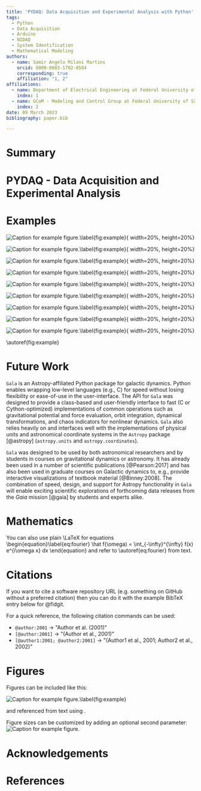 ```yaml
---
title: 'PYDAQ: Data Acquisition and Experimental Analysis with Python'
tags:
  - Python
  - Data Acquisition
  - Arduino
  - NIDAQ
  - System Identification
  - Mathematical Modeling
authors:
  - name: Samir Angelo Milani Martins
    orcid: 0000-0003-1702-8504
    corresponding: true
    affiliation: "1, 2"
affiliations:
  - name: Department of Electrical Engineering at Federal University of São João del-Rei, Brazil.
    index: 1
  - name: GCoM - Modeling and Control Group at Federal University of São João del-Rei, Brazil.
    index: 2
date: 09 March 2023
bibliography: paper.bib

---
```


# Summary

# PYDAQ - Data Acquisition and Experimental Analysis

# Examples



![Caption for example figure.\label{fig:example}](../docs/img/get_data_arduino.png){ width=20%, height=20%}

![Caption for example figure.\label{fig:example}](../docs/img/get_data_nidaq.png){ width=20%, height=20%}

![Caption for example figure.\label{fig:example}](../docs/img/send_data_nidaq_gui.png){ width=20%, height=20%}

![Caption for example figure.\label{fig:example}](../docs/img/send_data_arduino_gui.png){ width=20%, height=20%}


![Caption for example figure.\label{fig:example}](../docs/img/sending_data_arduino.png){ width=20%, height=20%}

![Caption for example figure.\label{fig:example}](../docs/img/step_response_arduino.png){ width=20%, height=20%}

![Caption for example figure.\label{fig:example}](../docs/img/step_response_nidaq_gui.png){ width=20%, height=20%}

![Caption for example figure.\label{fig:example}](../docs/img/step_response_arduino_gui.png){ width=20%, height=20%}

![Caption for example figure.\label{fig:example}](../docs/img/data.png){ width=20%, height=20%}

\autoref{fig:example}

# Future Work

`Gala` is an Astropy-affiliated Python package for galactic dynamics. Python
enables wrapping low-level languages (e.g., C) for speed without losing
flexibility or ease-of-use in the user-interface. The API for `Gala` was
designed to provide a class-based and user-friendly interface to fast (C or
Cython-optimized) implementations of common operations such as gravitational
potential and force evaluation, orbit integration, dynamical transformations,
and chaos indicators for nonlinear dynamics. `Gala` also relies heavily on and
interfaces well with the implementations of physical units and astronomical
coordinate systems in the `Astropy` package [@astropy] (`astropy.units` and
`astropy.coordinates`).

`Gala` was designed to be used by both astronomical researchers and by
students in courses on gravitational dynamics or astronomy. It has already been
used in a number of scientific publications [@Pearson:2017] and has also been
used in graduate courses on Galactic dynamics to, e.g., provide interactive
visualizations of textbook material [@Binney:2008]. The combination of speed,
design, and support for Astropy functionality in `Gala` will enable exciting
scientific explorations of forthcoming data releases from the *Gaia* mission
[@gaia] by students and experts alike.

# Mathematics

You can also use plain \LaTeX for equations
\begin{equation}\label{eq:fourier}
\hat f(\omega) = \int_{-\infty}^{\infty} f(x) e^{i\omega x} dx
\end{equation}
and refer to \autoref{eq:fourier} from text.

# Citations

If you want to cite a software repository URL (e.g. something on GitHub without a preferred
citation) then you can do it with the example BibTeX entry below for @fidgit.

For a quick reference, the following citation commands can be used:
- `@author:2001`  ->  "Author et al. (2001)"
- `[@author:2001]` -> "(Author et al., 2001)"
- `[@author1:2001; @author2:2001]` -> "(Author1 et al., 2001; Author2 et al., 2002)"

# Figures

Figures can be included like this:

![Caption for example figure.\label{fig:example}](../docs/img/data.png)

and referenced from text using .

Figure sizes can be customized by adding an optional second parameter:
![Caption for example figure.](figure.png)

# Acknowledgements


# References